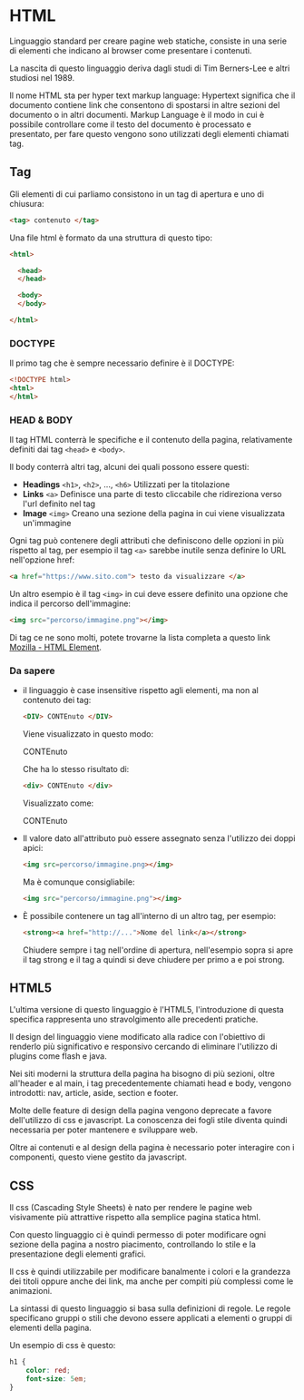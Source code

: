 # HTML

Linguaggio standard per creare pagine web statiche, consiste in una serie di elementi che indicano al browser come presentare i contenuti. 

La nascita di questo linguaggio deriva dagli studi di Tim Berners-Lee e altri studiosi nel 1989. 

Il nome HTML sta per hyper text markup language: Hypertext significa che il documento contiene link che consentono di spostarsi in altre sezioni del documento o in altri documenti. Markup Language è il modo in cui è possibile controllare come il testo del documento è processato e presentato, per fare questo vengono sono utilizzati degli elementi chiamati tag.

## Tag

Gli elementi di cui parliamo consistono in un tag di apertura e uno di chiusura:

```HTML
<tag> contenuto </tag>
```

Una file html è formato da una struttura di questo tipo:

```HTML
<html>

  <head>
  </head>

  <body>
  </body>

</html>
```

### DOCTYPE

Il primo tag che è sempre necessario definire è il DOCTYPE: 

```HTML
<!DOCTYPE html>
<html>
</html>
```

### HEAD & BODY

Il tag HTML conterrà le specifiche e il contenuto della pagina, relativamente definiti dai tag `<head>` e `<body>`.

Il body conterrà altri tag, alcuni dei quali possono essere questi:

* **Headings** `<h1>`, `<h2>`, ..., `<h6>` Utilizzati per la titolazione
* **Links** `<a>` Definisce una parte di testo cliccabile che ridireziona verso l'url definito nel tag
* **Image** `<img>` Creano una sezione della pagina in cui viene visualizzata un'immagine

Ogni tag può contenere degli attributi che definiscono delle opzioni in più rispetto al tag, per esempio il tag `<a>` sarebbe inutile senza definire lo URL nell'opzione href:

```HTML
<a href="https://www.sito.com"> testo da visualizzare </a>
```

Un altro esempio è il tag `<img>` in cui deve essere definito una opzione che indica il percorso dell'immagine:

```HTML
<img src="percorso/immagine.png"></img>
```

Di tag ce ne sono molti, potete trovarne la lista completa a questo link [Mozilla - HTML Element](https://developer.mozilla.org/en-US/docs/Web/HTML/Element).

### Da sapere

* il linguaggio è case insensitive rispetto agli elementi, ma non al contenuto dei tag:

  ```HTML
  <DIV> CONTEnuto </DIV>
  ```

  Viene visualizzato in questo modo:

  <DIV> CONTEnuto </DIV>

  Che ha lo stesso risultato di:

  ```HTML
  <div> CONTEnuto </div>
  ```

  Visualizzato come:

  <div> CONTEnuto </div>
  
* Il valore dato all'attributo può essere assegnato senza l'utilizzo dei doppi apici:

  ```HTML
  <img src=percorso/immagine.png></img>
  ```

  Ma è comunque consigliabile:

  ```HTML
  <img src="percorso/immagine.png"></img>
  ```

* È possibile contenere un tag all'interno di un altro tag, per esempio:
  
  ```HTML
  <strong><a href="http://...">Nome del link</a></strong>
  ```

  Chiudere sempre i tag nell'ordine di apertura, nell'esempio sopra si apre il tag strong e il tag a quindi si deve chiudere per primo a e poi strong.

## HTML5

L'ultima versione di questo linguaggio è l'HTML5, l'introduzione di questa specifica rappresenta uno stravolgimento alle precedenti pratiche.

Il design del linguaggio viene modificato alla radice con l'obiettivo di renderlo più significativo e responsivo cercando di eliminare l'utilizzo di plugins come flash e java.

Nei siti moderni la struttura della pagina ha bisogno di più sezioni, oltre all'header e al main, i tag precedentemente chiamati head e body, vengono introdotti: nav, article, aside, section e footer.

Molte delle feature di design della pagina vengono deprecate a favore dell'utilizzo di css e javascript. La conoscenza dei fogli stile diventa quindi necessaria per poter mantenere e sviluppare web.

Oltre ai contenuti e al design della pagina è necessario poter interagire con i componenti, questo viene gestito da javascript.

## CSS

Il css (Cascading Style Sheets) è nato per rendere le pagine web visivamente più attrattive rispetto alla semplice pagina statica html.

Con questo linguaggio ci è quindi permesso di poter modificare ogni sezione della pagina a nostro piacimento, controllando lo stile e la presentazione degli elementi grafici.

Il css è quindi utilizzabile per modificare banalmente i colori e la grandezza dei titoli oppure anche dei link, ma anche per compiti più complessi come le animazioni. 

La sintassi di questo linguaggio si basa sulla definizioni di regole. Le regole specificano gruppi o stili che devono essere applicati a elementi o gruppi di elementi della pagina.

Un esempio di css è questo:

```css
h1 {
    color: red;
    font-size: 5em;
}
```

<!-- CSS Syntax -->
<!-- https://developer.mozilla.org/en-US/docs/Learn/CSS/First_steps/What_is_CSS -->

